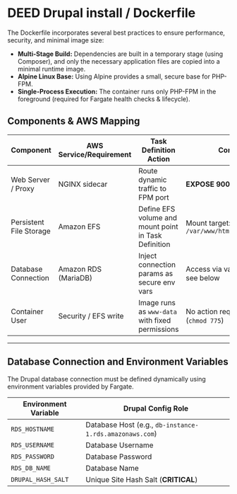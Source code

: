 # DEED Drupal install / Dockerfile

The Dockerfile incorporates several best practices to ensure performance, security, and minimal image size:

- **Multi-Stage Build:** Dependencies are built in a temporary stage (using Composer), and only the necessary application files are copied into a minimal runtime image.
- **Alpine Linux Base:** Using Alpine provides a small, secure base for PHP-FPM.
- **Single-Process Execution:** The container runs only PHP-FPM in the foreground (required for Fargate health checks & lifecycle).

## Components & AWS Mapping

| Component               | AWS Service/Requirement | Task Definition Action                                | Container Path/Port                                   |
|-------------------------|-------------------------|--------------------------------------------------------|-------------------------------------------------------|
| Web Server / Proxy      | NGINX sidecar    | Route dynamic traffic to FPM port                      | **EXPOSE 9000** (PHP-FPM listener)                    |
| Persistent File Storage | Amazon EFS              | Define EFS volume and mount point in Task Definition   | Mount target: `/var/www/html/web/sites/default/files` |
| Database Connection     | Amazon RDS (MariaDB)    | Inject connection params as secure env vars            | Access via vars (e.g., `RDS_HOSTNAME`) – see below    |
| Container User          | Security / EFS write    | Image runs as `www-data` with fixed permissions        | No action required; baked into image (`chmod 775`)    |

---

## Database Connection and Environment Variables

The Drupal database connection must be defined dynamically using environment variables provided by Fargate.

| Environment Variable | Drupal Config Role                                        |
|----------------------|-----------------------------------------------------------|
| `RDS_HOSTNAME`       | Database Host (e.g., `db-instance-1.rds.amazonaws.com`)  |
| `RDS_USERNAME`       | Database Username                                         |
| `RDS_PASSWORD`       | Database Password                                         |
| `RDS_DB_NAME`        | Database Name                                             |
| `DRUPAL_HASH_SALT`   | Unique Site Hash Salt (**CRITICAL**)                      |
